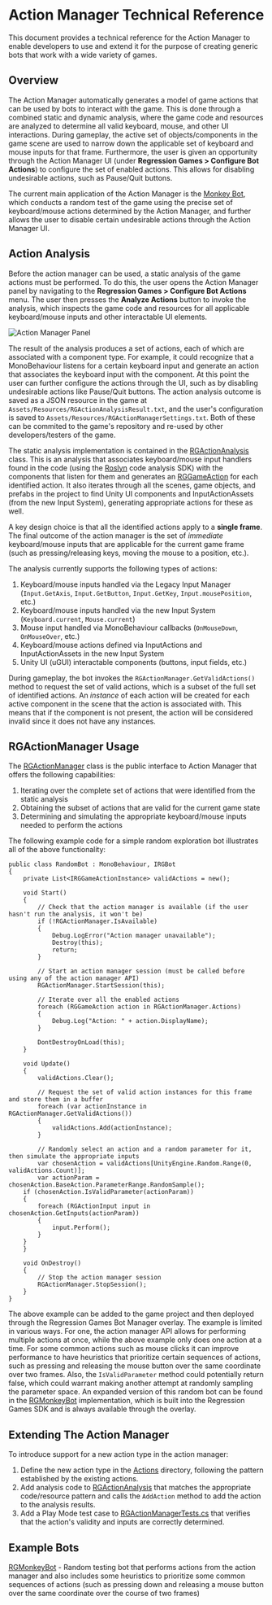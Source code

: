 ﻿# Action Manager Technical Reference

This document provides a technical reference for the Action Manager to enable developers to use and extend it for the purpose of creating generic bots that work with a wide variety of games.

## Overview

The Action Manager automatically generates a model of game actions that can be used by bots to interact with the game. This is done through a combined static and dynamic analysis, where the game code and resources are analyzed to determine all valid keyboard, mouse, and other UI interactions. During gameplay, the active set of objects/components in the game scene are used to narrow down the applicable set of keyboard and mouse inputs for that frame. Furthermore, the user is given an opportunity through the Action Manager UI (under **Regression Games > Configure Bot Actions**) to configure the set of enabled actions. This allows for disabling undesirable actions, such as Pause/Quit buttons.

The current main application of the Action Manager is the [Monkey Bot](https://docs.regression.gg/generic-bots/monkey-bot), which conducts a random test of the game using the precise set of keyboard/mouse actions determined by the Action Manager, and further allows the user to disable certain undesirable actions through the Action Manager UI.

## Action Analysis

Before the action manager can be used, a static analysis of the game actions must be performed. To do this, the user opens the Action Manager panel by navigating to the **Regression Games > Configure Bot Actions** menu. The user then presses the **Analyze Actions** button to invoke the analysis, which inspects the game code and resources for all applicable keyboard/mouse inputs and other interactable UI elements.

![Action Manager Panel](https://github.com/Regression-Games/RegressionDocs/blob/9bba4d4faa06e47c529506c68da3a3b60d33d8d2/docs/generic-bots/img/action-manager-panel-final.png)

The result of the analysis produces a set of actions, each of which are associated with a component type. For example, it could recognize that a MonoBehaviour listens for a certain keyboard input and generate an action that associates the keyboard input with the component. At this point the user can further configure the actions through the UI, such as by disabling undesirable actions like Pause/Quit buttons. The action analysis outcome is saved as a JSON resource in the game at `Assets/Resources/RGActionAnalysisResult.txt`, and the user's configuration is saved to `Assets/Resources/RGActionManagerSettings.txt`. Both of these can be commited to the game's repository and re-used by other developers/testers of the game.

The static analysis implementation is contained in the [RGActionAnalysis](../../../Editor/Scripts/ActionManager/RGActionAnalysis.cs) class. This is an analysis that associates keyboard/mouse input handlers found in the code (using the [Roslyn](https://learn.microsoft.com/en-us/dotnet/csharp/roslyn-sdk/) code analysis SDK) with the components that listen for them and generates an [RGGameAction](RGGameAction.cs) for each identified action. It also iterates through all the scenes, game objects, and prefabs in the project to find Unity UI components and InputActionAssets (from the new Input System), generating appropriate actions for these as well.

A key design choice is that all the identified actions apply to a **single frame**. The final outcome of the action manager is the set of _immediate_ keyboard/mouse inputs that are applicable for the current game frame (such as pressing/releasing keys, moving the mouse to a position, etc.).

The analysis currently supports the following types of actions:
1. Keyboard/mouse inputs handled via the Legacy Input Manager (`Input.GetAxis`, `Input.GetButton`, `Input.GetKey`, `Input.mousePosition`, etc.)
2. Keyboard/mouse inputs handled via the new Input System (`Keyboard.current`, `Mouse.current`)
3. Mouse input handled via MonoBehaviour callbacks (`OnMouseDown`, `OnMouseOver`, etc.)
4. Keyboard/mouse actions defined via InputActions and InputActionAssets in the new Input System
5. Unity UI (uGUI) interactable components (buttons, input fields, etc.)

During gameplay, the bot invokes the `RGActionManager.GetValidActions()` method to request the set of valid actions, which is a subset of the full set of identified actions. An _instance_ of each action will be created for each active component in the scene that the action is associated with. This means that if the component is not present, the action will be considered invalid since it does not have any instances.

## RGActionManager Usage

The [RGActionManager](RGActionManager.cs) class is the public interface to Action Manager that offers the following capabilities:
1. Iterating over the complete set of actions that were identified from the static analysis
2. Obtaining the subset of actions that are valid for the current game state
3. Determining and simulating the appropriate keyboard/mouse inputs needed to perform the actions

The following example code for a simple random exploration bot illustrates all of the above functionality:
```
public class RandomBot : MonoBehaviour, IRGBot
{
    private List<IRGGameActionInstance> validActions = new();
    
    void Start()
    {
        // Check that the action manager is available (if the user hasn't run the analysis, it won't be)
        if (!RGActionManager.IsAvailable)
        {
            Debug.LogError("Action manager unavailable");
            Destroy(this);
            return;
        }
        
        // Start an action manager session (must be called before using any of the action manager API)
        RGActionManager.StartSession(this);
        
        // Iterate over all the enabled actions
        foreach (RGGameAction action in RGActionManager.Actions)
        {
            Debug.Log("Action: " + action.DisplayName);
        }
        
        DontDestroyOnLoad(this);
    }

    void Update()
    {
        validActions.Clear();
        
        // Request the set of valid action instances for this frame and store them in a buffer
        foreach (var actionInstance in RGActionManager.GetValidActions())
        {
            validActions.Add(actionInstance);
        }

        // Randomly select an action and a random parameter for it, then simulate the appropriate inputs
        var chosenAction = validActions[UnityEngine.Random.Range(0, validActions.Count)]; 
        var actionParam = chosenAction.BaseAction.ParameterRange.RandomSample();
	if (chosenAction.IsValidParameter(actionParam))
	{
		foreach (RGActionInput input in chosenAction.GetInputs(actionParam))
		{
			input.Perform();
		}
	}
    }

    void OnDestroy()
    {
        // Stop the action manager session
        RGActionManager.StopSession();
    }
}
```

The above example can be added to the game project and then deployed through the Regression Games Bot Manager overlay. The example is limited in various ways. For one, the action manager API allows for performing multiple actions at once, while the above example only does one action at a time. For some common actions such as mouse clicks it can improve performance to have heuristics that prioritize certain sequences of actions, such as pressing and releasing the mouse button over the same coordinate over two frames. Also, the `IsValidParameter` method could potentially return false, which could warrant making another attempt at randomly sampling the parameter space. An expanded version of this random bot can be found in the [RGMonkeyBot](../GenericBots/RGMonkeyBot.cs) implementation, which is built into the Regression Games SDK and is always available through the overlay.

## Extending The Action Manager

To introduce support for a new action type in the action manager:
1. Define the new action type in the [Actions](Actions) directory, following the pattern established by the existing actions.
2. Add analysis code to [RGActionAnalysis](../../../Editor/Scripts/ActionManager/RGActionAnalysis.cs) that matches the appropriate code/resource pattern and calls the `AddAction` method to add the action to the analysis results.
3. Add a Play Mode test case to [RGActionManagerTests.cs](../../../../RGUnityBots/Assets/Tests/Runtime/RGActionManagerTests.cs) that verifies that the action's validity and inputs are correctly determined.

## Example Bots

[RGMonkeyBot](../GenericBots/RGMonkeyBot.cs) - Random testing bot that performs actions from the action manager and also includes some heuristics to prioritize some common sequences of actions (such as pressing down and releasing a mouse button over the same coordinate over the course of two frames)
